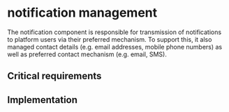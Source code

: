 # notification management

The notification component is responsible for transmission of notifications to platform users via their preferred mechanism. To support this, it also managed contact details \(e.g. email addresses, mobile phone numbers\) as well as preferred contact mechanism \(e.g. email, SMS\).

## Critical requirements

## Implementation

